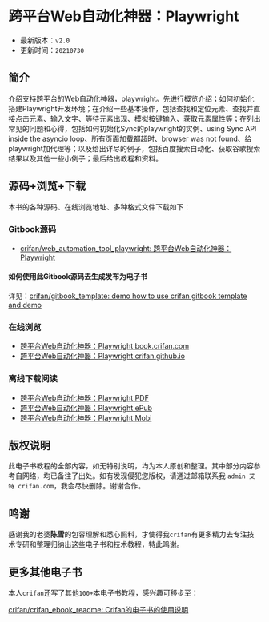 # 跨平台Web自动化神器：Playwright

* 最新版本：`v2.0`
* 更新时间：`20210730`

## 简介

介绍支持跨平台的Web自动化神器，playwright。先进行概览介绍；如何初始化搭建Playwright开发环境；在介绍一些基本操作，包括查找和定位元素、查找并直接点击元素、输入文字、等待元素出现、模拟按键输入、获取元素属性等；在列出常见的问题和心得，包括如何初始化Sync的playwright的实例、using Sync API inside the asyncio loop、所有页面加载都超时、browser was not found、给playwright加代理等；以及给出详尽的例子，包括百度搜索自动化、获取谷歌搜索结果以及其他一些小例子；最后给出教程和资料。

## 源码+浏览+下载

本书的各种源码、在线浏览地址、多种格式文件下载如下：

### Gitbook源码

* [crifan/web_automation_tool_playwright: 跨平台Web自动化神器：Playwright](https://github.com/crifan/web_automation_tool_playwright)

#### 如何使用此Gitbook源码去生成发布为电子书

详见：[crifan/gitbook_template: demo how to use crifan gitbook template and demo](https://github.com/crifan/gitbook_template)

### 在线浏览

* [跨平台Web自动化神器：Playwright book.crifan.com](https://book.crifan.com/books/web_automation_tool_playwright/website)
* [跨平台Web自动化神器：Playwright crifan.github.io](https://crifan.github.io/web_automation_tool_playwright/website)

### 离线下载阅读

* [跨平台Web自动化神器：Playwright PDF](https://book.crifan.com/books/web_automation_tool_playwright/pdf/web_automation_tool_playwright.pdf)
* [跨平台Web自动化神器：Playwright ePub](https://book.crifan.com/books/web_automation_tool_playwright/epub/web_automation_tool_playwright.epub)
* [跨平台Web自动化神器：Playwright Mobi](https://book.crifan.com/books/web_automation_tool_playwright/mobi/web_automation_tool_playwright.mobi)

## 版权说明

此电子书教程的全部内容，如无特别说明，均为本人原创和整理。其中部分内容参考自网络，均已备注了出处。如有发现侵犯您版权，请通过邮箱联系我 `admin 艾特 crifan.com`，我会尽快删除。谢谢合作。

## 鸣谢

感谢我的老婆**陈雪**的包容理解和悉心照料，才使得我`crifan`有更多精力去专注技术专研和整理归纳出这些电子书和技术教程，特此鸣谢。

## 更多其他电子书

本人`crifan`还写了其他`100+`本电子书教程，感兴趣可移步至：

[crifan/crifan_ebook_readme: Crifan的电子书的使用说明](https://github.com/crifan/crifan_ebook_readme)
